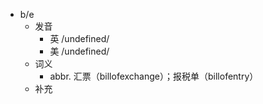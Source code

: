 - b/e
  - 发音
    - 英 /undefined/
    - 美 /undefined/
  - 词义
    - abbr. 汇票（billofexchange）；报税单（billofentry）
  - 补充